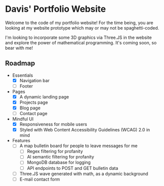# Davis' Portfolio Website

Welcome to the code of my portfolio website!
For the time being, you are looking at my website prototype which may or may not be spaghetti-coded. 

I'm looking to incorporate some 3D graphics via Three.JS in the website and explore the power of mathematical programming.
It's coming soon, so bear with me!

## Roadmap
- Essentials
  - [x] Navigation bar
  - [ ] Footer
- Pages
  - [x] A dynamic landing page
  - [x] Projects page
  - [x] Blog page
  - [ ] Contact page
- Mindful UI
  - [x] Responsiveness for mobile users
  - [x] Styled with Web Content Accessibility Guidelines (WCAG) 2.0 in mind
- Features
  - [ ] A map bulletin board for people to leave messages for me
    - [ ] Regex filtering for profanity
    - [ ] AI semantic filtering for profanity
    - [ ] MongoDB database for logging
    - [ ] API endpoints to POST and GET bulletin data
  - [ ] Three.JS wave generated with math, as a dynamic background
  - [ ] E-mail contact form
